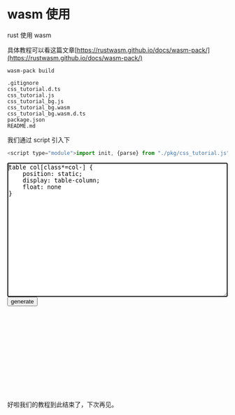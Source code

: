 # wasm 使用

rust 使用 wasm

具体教程可以看这篇文章[https://rustwasm.github.io/docs/wasm-pack/](https://rustwasm.github.io/docs/wasm-pack/)

```
wasm-pack build
```

```
.gitignore
css_tutorial.d.ts
css_tutorial.js
css_tutorial_bg.js
css_tutorial_bg.wasm
css_tutorial_bg.wasm.d.ts
package.json
README.md
```

我们通过 script 引入下

```js
<script type="module">import init, {parse} from "./pkg/css_tutorial.js"</script>
```

<style>
    .content{
        overflow-y: visible;
    }
    .token {
        display: inline-block;
        padding: 4px;
        border: 1px solid #666;
        margin: 2px;
        border-radius: 4px;
    }
</style>

<div style="position: sticky; 
    top: 64px;backgroun:#fff;">
    <textarea rows="20" style="width:100%;" id="input" autofocus>
table col[class*=col-] {
    position: static;
    display: table-column;
    float: none
}
</textarea>
    <button id="generate">generate</button>
</div>
<div id="tag" style="width:100%;min-height:200px;font-size:14px;"></div>

<script type="module">
    import init, { parse } from "./pkg/css_tutorial.js"
        const t = document.getElementById("tag");

    init().then(() => {
        let code = "";
        const input = document.getElementById("input");
        const g = document.getElementById("generate");
        input.onkeydown = (e)=>{
            e.stopPropagation()
        }
        const dfs = (node) => {
            if(node){
                    let { node_type, range } = node;
            let printStr = `[${node_type}] ${code.substring(range.start_pos, range.end_pos)}`;

            let start = `<ul><li>`
            let tag = `<div class="token" style="color:var(--${colorRandom()})" data-start=${range.start_pos
                } data-end=${range.end_pos}>${printStr}</div>`
            let children = ""
            if (node.children) {
                children = node.children.map(n => {
                    return dfs(n)
            }).join('');
            }
            let end = `</li></ul>`
            return `${start}${tag}${children}${end}`
            }
            return "";
        }

        function run() {
            t.innerHTML = "";
            code = input.value;
            try{
                console.time("parse")
                 let result = parse(code)
                 console.timeEnd("parse")
            result = JSON.parse(result);
            let d = dfs(result.root)
            t.innerHTML = d; 
            }catch(e){
                console.error(e);
                   t.innerHTML = `<pre>${e.message}\n${e.stack}</pre>`;

            }

        }
        g.onclick = run;
        run();

        function colorRandom() {
            const color = [
                "yellow",
                "orange",
                "red",
                "magenta",
                "violet",
                "blue",
                "cyan",
                "green",
            ];
            return color[Math.floor(Math.random() * color.length)];
        }
        function gt(token) {
            let { node_type, range } = token;
            let printStr = `[${node_type}] ${code.substring(range.start_pos, range.end_pos)}`;
            return `<div class="token" style="color:var(--${colorRandom()})" data-start=${range.start_pos
                } data-end=${range.end_pos}>${printStr}</div>`;
        }

        t.addEventListener(
            "mouseover",
            function (event) {
                event.target.style.borderColor = "orange";
                let start = event.target.dataset["start"];
                let end = event.target.dataset["end"];
                setTimeout(() => {
                    input.focus();
                    input.setSelectionRange(start, end);
                }, 10);

                event.preventDefault();
            },
            false

        );
        t.addEventListener(
            "mouseout",
            function (event) {
                event.target.style.borderColor = "";
            },
            false

        );
    }).catch((e)=>{
        console.error(e);
        t.innerHTML = `<pre>${e.message}\n${e.stack}</pre>`;

    })

</script>

好啦我们的教程到此结束了，下次再见。
